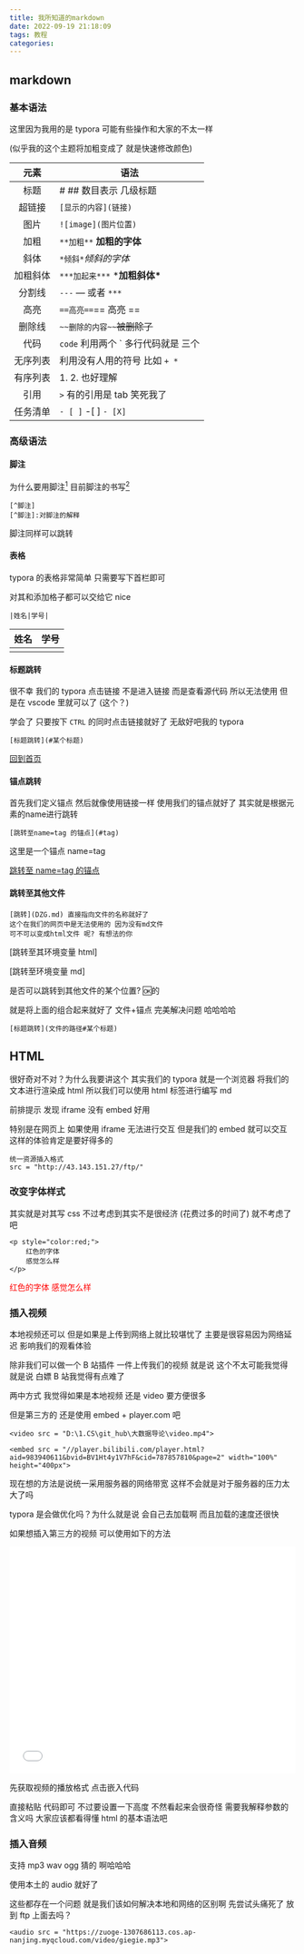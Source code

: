 ```yaml
---
title: 我所知道的markdown
date: 2022-09-19 21:18:09
tags: 教程
categories: 
---
```


## markdown

### 基本语法

这里因为我用的是 typora 可能有些操作和大家的不太一样

 (似乎我的这个主题将加粗变成了 就是快速修改颜色)

|   元素   | 语法                                |
| :------: | ----------------------------------- |
|   标题   | #  ## 数目表示 几级标题             |
|  超链接  | `[显示的内容](链接)`                |
|   图片   | `![image](图片位置)`                |
|   加粗   | `**加粗**`  **加粗的字体**          |
|   斜体   | `*倾斜*`*倾斜的字体*                |
| 加粗斜体 | `***加起来***`   ***加粗斜体\***    |
|  分割线  | `---`  — 或者 `***`                 |
|   高亮   | `==高亮==`== 高亮 ==                |
|  删除线  | `~~删除的内容~~`~~被删除了~~        |
|   代码   | `code` 利用两个 ` 多行代码就是 三个 |
| 无序列表 | 利用没有人用的符号 比如 `+ *`       |
| 有序列表 | 1. 2. 也好理解                      |
|   引用   | `>`  有的引用是 tab 笑死我了        |
| 任务清单 | `- [ ]` -[ ] `- [X]`                |

### 高级语法

#### 脚注

为什么要用脚注[^测试] 目前脚注的书写[^注意事项]

```
[^脚注]
[^脚注]:对脚注的解释
```

脚注同样可以跳转 

[^注意事项]: 对应的脚注必须完全相同 连空格都不可以多 我就是看错了 主要是这个一会斜体 一会正体 我服了 真的

[^测试]: 使用脚注可以压缩信息在很短的文字内显示更多的信息 而且可以让观看者 有选择地去阅读 是一种很好的东西哦 [某个参考教程](https://zhuanlan.zhihu.com/p/342135587)

#### 表格

typora 的表格非常简单 只需要写下首栏即可

对其和添加格子都可以交给它 nice

```
|姓名|学号|
```

| 姓名 | 学号 |
| ---- | ---- |
|      |      |

#### 标题跳转

很不幸 我们的 typora 点击链接 不是进入链接 而是查看源代码 所以无法使用 但是在 vscode 里就可以了 (这个？)

学会了 只要按下 `CTRL` 的同时点击链接就好了 无敌好吧我的 typora

```
[标题跳转](#某个标题)
```

[回到首页](#markdown)

#### 锚点跳转

首先我们定义锚点 然后就像使用链接一样 使用我们的锚点就好了 其实就是根据元素的name进行跳转

```
[跳转至name=tag 的锚点](#tag)
```

<a name="tag">这里是一个锚点 name=tag</a>

[跳转至 name=tag 的锚点](#tag)

#### 跳转至其他文件

```
[跳转](DZG.md) 直接指向文件的名称就好了
这个在我们的网页中是无法使用的 因为没有md文件
可不可以变成html文件 呢? 有想法的你
```

[跳转至其环境变量 html]

[跳转至环境变量 md]

是否可以跳转到其他文件的某个位置?  🆗的

就是将上面的组合起来就好了 文件+锚点 完美解决问题 哈哈哈哈 

```
[标题跳转](文件的路径#某个标题)
```

## HTML

很好奇对不对？为什么我要讲这个 其实我们的 typora 就是一个浏览器 将我们的文本进行渲染成 html 所以我们可以使用 html 标签进行编写 md

前排提示 发现 iframe 没有 embed 好用 

特别是在网页上 如果使用 iframe 无法进行交互 但是我们的 embed 就可以交互 这样的体验肯定是要好得多的

```
统一资源插入格式
src = "http://43.143.151.27/ftp/"
```

### 改变字体样式

其实就是对其写 css 不过考虑到其实不是很经济 (花费过多的时间了) 就不考虑了吧



```
<p style="color:red;"> 
    红色的字体 
    感觉怎么样
</p>
```

<p style="color:red;"> 
    红色的字体 
    感觉怎么样
</p>

### 插入视频

本地视频还可以 但是如果是上传到网络上就比较堪忧了 主要是很容易因为网络延迟 影响我们的观看体验

除非我们可以做一个 B 站插件 一件上传我们的视频 就是说 这个不太可能我觉得 就是说 白嫖 B 站我觉得有点难了

两中方式 我觉得如果是本地视频 还是 video 要方便很多 

但是第三方的 还是使用 embed + player.com 吧

```
<video src = "D:\1.CS\git_hub\大数据导论\video.mp4">

<embed src = "//player.bilibili.com/player.html?aid=983940611&bvid=BV1Ht4y1V7hF&cid=787857810&page=2" width="100%" height="400px">
```

现在想的方法是说统一采用服务器的网络带宽 这样不会就是对于服务器的压力太大了吗

typora 是会做优化吗？为什么就是说 会自己去加载啊 而且加载的速度还很快

如果想插入第三方的视频 可以使用如下的方法

<embed src = "//player.bilibili.com/player.html?aid=983940611&bvid=BV1Ht4y1V7hF&cid=787857810&page=2" width="100%" height="400px">

先获取视频的播放格式 点击嵌入代码

直接粘贴 代码即可 不过要设置一下高度 不然看起来会很奇怪
需要我解释参数的含义吗 大家应该都看得懂 html 的基本语法吧 

### 插入音频

支持 mp3 wav ogg 猜的 啊哈哈哈 

使用本土的 audio 就好了 

这些都存在一个问题 就是我们该如何解决本地和网络的区别啊 先尝试头痛死了 放到 ftp 上面去吗？

```
<audio src = "https://zuoge-1307686113.cos.ap-nanjing.myqcloud.com/video/giegie.mp3">
```

<audio src = "">


### 插入网页

想不到吧哈哈哈哈 真的很有意思 

下面是我的博客展示 等等啊 在我的博客里面看我的博客展示 是不是很奇怪啊 😂

同样的按下 `CTRL` 可以直接从浏览器打开我们的网页 但是这样就不是聚合了 哈哈

还可以玩游戏 我的天啊 太强大了吧 哈哈哈

```
<embed src = "http://81.68.91.70/" width ="100%" height= "500px">
```

<embed src = "./BLOG/2048/" width ="100%" height= "500px">

### 插入 pdf

一定要设置宽度 不然字体真的太小了

```
<embed src="http://43.143.151.27/ftp/Essay/国内外数据安全研究领域前沿动态追踪 基于2013年以来的文献计量分析.pdf"  width = "100%" height="600" >
```

## Mermaid

这个你可以理解为 思维导图的 md 版本 个人其实不是很推荐 主要是使用起来比较麻烦

[详细教程](https://zhuanlan.zhihu.com/p/166668789)

[简明教程](https://zhuanlan.zhihu.com/p/355997933)

### 让 hexo 支持 Mermaid

我学会这三个就够了

| 指令         | 功能   |
| ------------ | ------ |
| pie          | 饼图   |
| graph        | 流程图 |
| classDiagram | 类图   |

### 饼状图 (PIE)

```
pie 
	title 我的常用语言
	"python" :4
	"shell" :1
	"c/c++" :3
	"html" :2
```

```mermaid
pie 
    title 我的常用语言
    "python"  :4
    "shell" :1
    "c/c++" :3
    "html" :2
```

### 流程图 (GRAPH)

默认是 TD 可选参数 LR RL




```
graph LR
	小学--> 初中 --> 高中--> 大学
	高中-->大专
	中专-->大学
	初中--> 中专 --> 大专
```

```mermaid
graph LR
    小学--> 初中 --> 高中--> 大学
    高中-->大专
    中专-->大学
    初中--> 中专 --> 大专
```

### 类图 (classDiagram)

服了 原来老师讲的确实是真的 

```
classDiagram
	class Student{
  		-age int
  		-name char
  		-sex bool
  		+SetAge(int new_age) void
  		+SetName(char name) void
  }
```

```mermaid
classDiagram
    class Student{
          -age int
          -name char
          -sex bool
          +SetAge(int new_age) void
          +SetName(char name) void
    }
```

## Latex

typora 支持插入数学公式 利用

### 字母 和 符号

| 字母 | 表示方法  | 符号 | 表示方法 |
| :--: | :-------- | :--: | :------- |
|  𝜃   | `\theta`  |  ∫   | `\int`   |
|  𝜆   | `\lambda` |      |          |
|      |           |      |          |
|      |           |      |          |
|      |           |      |          |
|      |           |      |          |
|      |           |      |          |

### 特殊表示





### 一些案例

我的高速

我的高代

我的离散

## 存在的问题

- 如果使用本地路径 肯定就无法在网页端查看 

> 但是我们使用 网络上的绝对地址也不是很方便啊

```

```



```
网络格式
src ="http://43.143.151.27/ftp/Video/video.mp4" 

```



```
本地格式
src = "D:\ftp\Video/video.mp4"
```

其实两者差不多 就是开头的前缀要改成 http://ip

这样的话 我的电脑也要有 ftp 文件夹？不是啊 文件不就是你放上去的吗？

- 更加严重的是 如果无法打开了 

> 会导致后面的文本无法正常生成 我的天哥 

- mermaid 还是无法生成图像 比较麻烦 等等我看看
- 我们的 md 文件必须标题和 title 是一样的

